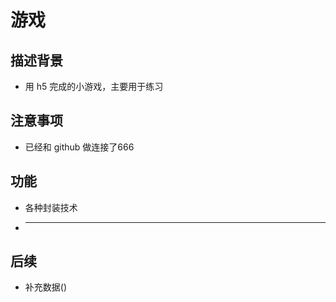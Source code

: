 # 游戏

## 描述背景

- 用 h5 完成的小游戏，主要用于练习

## 注意事项

- 已经和 github 做连接了666

## 功能

- 各种封装技术
- ********************************************

## 后续

- 补充数据()
